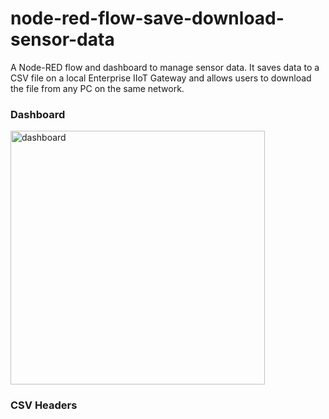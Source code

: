 # node-red-flow-save-download-sensor-data
A Node-RED flow and dashboard to manage sensor data. It saves data to a CSV file on a local Enterprise IIoT Gateway and allows users to download the file from any PC on the same network.
### Dashboard 
<img width="407" height="406" alt="dashboard" src="https://github.com/user-attachments/assets/fca5d8fa-3fc0-4bc0-823c-d160c3bb9cd4" />

### CSV Headers



